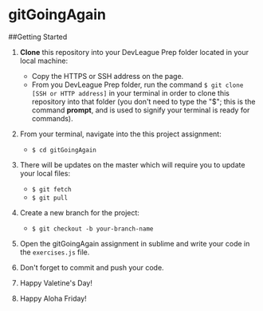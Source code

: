 # gitGoingAgain

##Getting Started
1. **Clone** this repository into your DevLeague Prep folder located in your local machine:
    - Copy the HTTPS or SSH address on the page.
    - From you DevLeague Prep folder, run the command `$ git clone [SSH or HTTP address]` in your terminal in order to clone this repository into that folder 
      (you don't need to type the "$"; this is the command __prompt__, and is used to signify your terminal is ready for commands).
2. From your terminal, navigate into the this project assignment:
    - `$ cd gitGoingAgain`

3. There will be updates on the master which will require you to update your local files:
    - `$ git fetch`
    - `$ git pull`


4. Create a new branch for the project:
    - `$ git checkout -b your-branch-name`

5. Open the gitGoingAgain assignment in sublime and write your code in the `exercises.js` file.

6. Don't forget to commit and push your code.

7. Happy Valetine's Day! 

8. Happy Aloha Friday!
